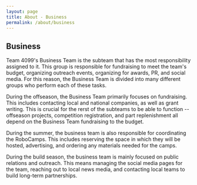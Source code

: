 ```yaml
---
layout: page
title: About - Business
permalink: /about/business
---
```


## Business

Team 4099's Business Team is the subteam that has the most responsibility assigned to it. This group is responsible for fundraising to meet the team's budget, organizing outreach events, organizing for awards, PR, and social media. For this reason, the Business Team is divided into many different groups who perform each of these tasks.

During the offseason, the Business Team primarily focuses on fundraising. This includes contacting local and national companies, as well as grant writing. This is crucial for the rerst of the subteams to be able to function -- offseason projects, competition registration, and part replenishment all depend on the Business Team fundraising to the budget. 

During the summer, the business team is also responsible for coordinating the RoboCamps. This includes reserving the space in which they will be hosted, advertising, and ordering any materials needed for the camps.

During the build season, the business team is mainly focused on public relations and outreach. This means managing the social media pages for the team, reaching out to local news media, and contacting local teams to build long-term partnerships.
